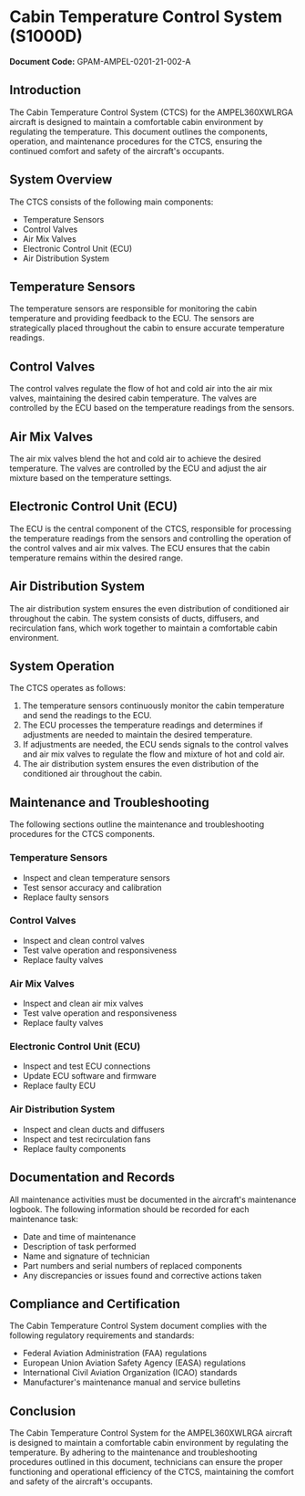 # Cabin Temperature Control System (S1000D)

**Document Code:** GPAM-AMPEL-0201-21-002-A

## Introduction

The Cabin Temperature Control System (CTCS) for the AMPEL360XWLRGA aircraft is designed to maintain a comfortable cabin environment by regulating the temperature. This document outlines the components, operation, and maintenance procedures for the CTCS, ensuring the continued comfort and safety of the aircraft's occupants.

## System Overview

The CTCS consists of the following main components:

- Temperature Sensors
- Control Valves
- Air Mix Valves
- Electronic Control Unit (ECU)
- Air Distribution System

## Temperature Sensors

The temperature sensors are responsible for monitoring the cabin temperature and providing feedback to the ECU. The sensors are strategically placed throughout the cabin to ensure accurate temperature readings.

## Control Valves

The control valves regulate the flow of hot and cold air into the air mix valves, maintaining the desired cabin temperature. The valves are controlled by the ECU based on the temperature readings from the sensors.

## Air Mix Valves

The air mix valves blend the hot and cold air to achieve the desired temperature. The valves are controlled by the ECU and adjust the air mixture based on the temperature settings.

## Electronic Control Unit (ECU)

The ECU is the central component of the CTCS, responsible for processing the temperature readings from the sensors and controlling the operation of the control valves and air mix valves. The ECU ensures that the cabin temperature remains within the desired range.

## Air Distribution System

The air distribution system ensures the even distribution of conditioned air throughout the cabin. The system consists of ducts, diffusers, and recirculation fans, which work together to maintain a comfortable cabin environment.

## System Operation

The CTCS operates as follows:

1. The temperature sensors continuously monitor the cabin temperature and send the readings to the ECU.
2. The ECU processes the temperature readings and determines if adjustments are needed to maintain the desired temperature.
3. If adjustments are needed, the ECU sends signals to the control valves and air mix valves to regulate the flow and mixture of hot and cold air.
4. The air distribution system ensures the even distribution of the conditioned air throughout the cabin.

## Maintenance and Troubleshooting

The following sections outline the maintenance and troubleshooting procedures for the CTCS components.

### Temperature Sensors

- Inspect and clean temperature sensors
- Test sensor accuracy and calibration
- Replace faulty sensors

### Control Valves

- Inspect and clean control valves
- Test valve operation and responsiveness
- Replace faulty valves

### Air Mix Valves

- Inspect and clean air mix valves
- Test valve operation and responsiveness
- Replace faulty valves

### Electronic Control Unit (ECU)

- Inspect and test ECU connections
- Update ECU software and firmware
- Replace faulty ECU

### Air Distribution System

- Inspect and clean ducts and diffusers
- Inspect and test recirculation fans
- Replace faulty components

## Documentation and Records

All maintenance activities must be documented in the aircraft's maintenance logbook. The following information should be recorded for each maintenance task:

- Date and time of maintenance
- Description of task performed
- Name and signature of technician
- Part numbers and serial numbers of replaced components
- Any discrepancies or issues found and corrective actions taken

## Compliance and Certification

The Cabin Temperature Control System document complies with the following regulatory requirements and standards:

- Federal Aviation Administration (FAA) regulations
- European Union Aviation Safety Agency (EASA) regulations
- International Civil Aviation Organization (ICAO) standards
- Manufacturer's maintenance manual and service bulletins

## Conclusion

The Cabin Temperature Control System for the AMPEL360XWLRGA aircraft is designed to maintain a comfortable cabin environment by regulating the temperature. By adhering to the maintenance and troubleshooting procedures outlined in this document, technicians can ensure the proper functioning and operational efficiency of the CTCS, maintaining the comfort and safety of the aircraft's occupants.
